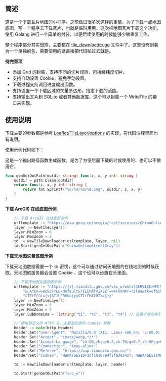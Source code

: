 ## 简述

这是一个下载瓦片地图的小程序。之前做过很多次这样的事情，为了下载一点地图底图，写一个程序去下载瓦片，也就是临时用用。这次把地图瓦片下载这个功能，使用 Golang 进行一个简单的封装，以便后续使用的时候能够少做重复工作。

整个程序部分其实很短，主要都在 [tile_downloader.go](tile_downloader.go) 文件中了。这里没有封装为一个单独的包，需要使用的话直接把代码贴过去就是。

**待完善项**

- 添加 Grid 的封装，支持不同的切片规则，包括经纬度切片。
- 支持自动设置 Cookie，避免手动设置。
- 下载过程支持调用进度输出函数。
- 支持设置一个下载区域的矢量多边形，指定下载的范围。
- 支持输出瓦片到 SQLite 或者其他数据库，这个可以封装一个 WriteTile 的接口来实现。


## 使用说明

下载主要的参数都是参考 [Leaflet/TileLayer/options](https://leafletjs.com/reference-1.7.1.html#tilelayer-option) 的实现，在代码注释里面也有说明。

使用示例代码如下：

这是一个输出路径函数生成函数，是为了方便后面下载的时候使用的，也可以不使用它。

```go
func genGetOutPath(outdir string) func(z, x, y int) string {
	outdir = path.Clean(outdir)
	return func(z, x, y int) string {
		return fmt.Sprintf("%s/%d/%d/%d.png", outdir, z, x, y)
	}
}
```

**下载 ArcGIS 在线底图示例**

```go
	// 下载 ArcGIS 在线底图示例
	urltemplate := "https://map.geoq.cn/arcgis/rest/services/ChinaOnlineStreetGray/MapServer/tile/{z}/{y}/{x}"
	layer := NewTileLayer()
	layer.MinZoom = 0
	layer.MaxZoom = 2
	td := NewTileDownloader(urltemplate, layer, nil)
	td.Start(genGetOutPath("ChinaOnlineStreetGray"))
```

**下载天地图矢量底图示例**

下载天地图数据需要一个 `tk` 密钥，这个可以通过访问天地图的在线地图的时候获取。天地图的服务器会设置 Cookie ，这个也可以设置在头里面。

```go
    // 下载天地图矢量底图示例
	urltemplate := "https://{s}.tianditu.gov.cn/vec_w/wmts?SERVICE=WMTS&REQUEST=GetTile&VERSION=1.0.0" +
		"&LAYER=vec&STYLE=default&TILEMATRIXSET=w&FORMAT=tiles&tk=ef6151d9f0386f3b2a2fdf1d58fe9b32" +
		"&TILECOL={x}&TILEROW={y}&TILEMATRIX={z}"
	layer := NewTileLayer()
	layer.MinZoom = 0
	layer.MaxZoom = 2
	layer.SubDomains = []string{"t1", "t2", "t3", "t4"} // 设置子域名索引

    // 使用自定义的 HTTP 头，主要是后面的 Cookie 参数
	header := make(http.Header)
	header.Set("User-Agent", "Mozilla/5.0 (X11; Linux x86_64; rv:88.0) Gecko/20100101 Firefox/88.0")
	header.Set("Accept", "image/webp,*/*")
	header.Set("Accept-Language", "zh-CN,zh;q=0.8,zh-TW;q=0.7,zh-HK;q=0.5,en-US;q=0.3,en;q=0.2")
	header.Set("Connection", "keep-alive")
	header.Set("Referer", "https://map.tianditu.gov.cn/")
	header.Set("Cookie", "HWWAFSESID=3cf10107e4f7f638a42f; HWWAFSESTIME=1603178985672")

	td := NewTileDownloader(urltemplate, layer, header)

	td.Start(genGetOutPath("vec_w"))
```